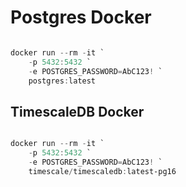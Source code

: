 # Postgres Docker

```powershell

docker run --rm -it `
    -p 5432:5432 `
    -e POSTGRES_PASSWORD=AbC123! `
    postgres:latest

```

## TimescaleDB Docker

```powershell

docker run --rm -it `
    -p 5432:5432 `
    -e POSTGRES_PASSWORD=AbC123! `
    timescale/timescaledb:latest-pg16

```
